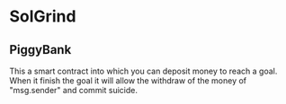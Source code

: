 # SolGrind
## PiggyBank
This a smart contract into which you can deposit money to reach a goal. When it finish the goal it will allow the withdraw of the money of "msg.sender" and commit suicide. 
